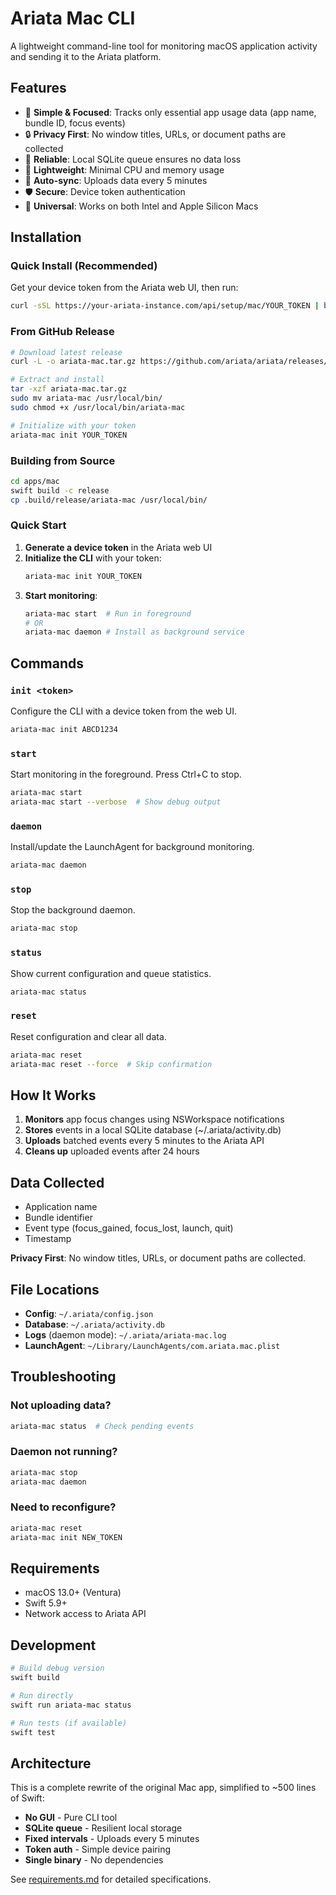 # Ariata Mac CLI

A lightweight command-line tool for monitoring macOS application activity and sending it to the Ariata platform.

## Features

- 🎯 **Simple & Focused**: Tracks only essential app usage data (app name, bundle ID, focus events)
- 🔒 **Privacy First**: No window titles, URLs, or document paths are collected
- 💾 **Reliable**: Local SQLite queue ensures no data loss
- 🚀 **Lightweight**: Minimal CPU and memory usage
- 🔄 **Auto-sync**: Uploads data every 5 minutes
- 🛡️ **Secure**: Device token authentication
- 🍎 **Universal**: Works on both Intel and Apple Silicon Macs

## Installation

### Quick Install (Recommended)

Get your device token from the Ariata web UI, then run:

```bash
curl -sSL https://your-ariata-instance.com/api/setup/mac/YOUR_TOKEN | bash
```

### From GitHub Release

```bash
# Download latest release
curl -L -o ariata-mac.tar.gz https://github.com/ariata/ariata/releases/latest/download/ariata-mac-universal.tar.gz

# Extract and install
tar -xzf ariata-mac.tar.gz
sudo mv ariata-mac /usr/local/bin/
sudo chmod +x /usr/local/bin/ariata-mac

# Initialize with your token
ariata-mac init YOUR_TOKEN
```

### Building from Source

```bash
cd apps/mac
swift build -c release
cp .build/release/ariata-mac /usr/local/bin/
```

### Quick Start

1. **Generate a device token** in the Ariata web UI
2. **Initialize the CLI** with your token:
   ```bash
   ariata-mac init YOUR_TOKEN
   ```
3. **Start monitoring**:
   ```bash
   ariata-mac start  # Run in foreground
   # OR
   ariata-mac daemon # Install as background service
   ```

## Commands

### `init <token>`
Configure the CLI with a device token from the web UI.

```bash
ariata-mac init ABCD1234
```

### `start`
Start monitoring in the foreground. Press Ctrl+C to stop.

```bash
ariata-mac start
ariata-mac start --verbose  # Show debug output
```

### `daemon`
Install/update the LaunchAgent for background monitoring.

```bash
ariata-mac daemon
```

### `stop`
Stop the background daemon.

```bash
ariata-mac stop
```

### `status`
Show current configuration and queue statistics.

```bash
ariata-mac status
```

### `reset`
Reset configuration and clear all data.

```bash
ariata-mac reset
ariata-mac reset --force  # Skip confirmation
```

## How It Works

1. **Monitors** app focus changes using NSWorkspace notifications
2. **Stores** events in a local SQLite database (~/.ariata/activity.db)
3. **Uploads** batched events every 5 minutes to the Ariata API
4. **Cleans up** uploaded events after 24 hours

## Data Collected

- Application name
- Bundle identifier
- Event type (focus_gained, focus_lost, launch, quit)
- Timestamp

**Privacy First**: No window titles, URLs, or document paths are collected.

## File Locations

- **Config**: `~/.ariata/config.json`
- **Database**: `~/.ariata/activity.db`
- **Logs** (daemon mode): `~/.ariata/ariata-mac.log`
- **LaunchAgent**: `~/Library/LaunchAgents/com.ariata.mac.plist`

## Troubleshooting

### Not uploading data?
```bash
ariata-mac status  # Check pending events
```

### Daemon not running?
```bash
ariata-mac stop
ariata-mac daemon
```

### Need to reconfigure?
```bash
ariata-mac reset
ariata-mac init NEW_TOKEN
```

## Requirements

- macOS 13.0+ (Ventura)
- Swift 5.9+
- Network access to Ariata API

## Development

```bash
# Build debug version
swift build

# Run directly
swift run ariata-mac status

# Run tests (if available)
swift test
```

## Architecture

This is a complete rewrite of the original Mac app, simplified to ~500 lines of Swift:

- **No GUI** - Pure CLI tool
- **SQLite queue** - Resilient local storage
- **Fixed intervals** - Uploads every 5 minutes
- **Token auth** - Simple device pairing
- **Single binary** - No dependencies

See [requirements.md](requirements.md) for detailed specifications.